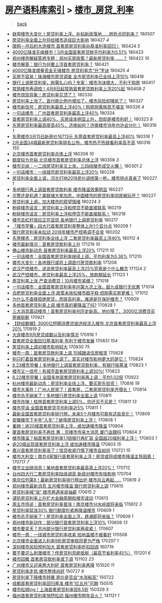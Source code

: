 [房产语料库索引](../../README.md)  > [楼市_房贷_利率](楼市_房贷_利率.md)
====
> [back](../README.md)

- [蚌埠楼市大变化！房贷利率上浮、补贴新政落地……转折点将到来？](http://jkwz.applinzi.com/ittc/7100293100926927878.html#%E8%9A%8C%E5%9F%A0%E6%A5%BC%E5%B8%82%E5%A4%A7%E5%8F%98%E5%8C%96%EF%BC%81%E6%88%BF%E8%B4%B7%E5%88%A9%E7%8E%87%E4%B8%8A%E6%B5%AE%E3%80%81%E8%A1%A5%E8%B4%B4%E6%96%B0%E6%94%BF%E8%90%BD%E5%9C%B0%E2%80%A6%E2%80%A6%E8%BD%AC%E6%8A%98%E7%82%B9%E5%B0%86%E5%88%B0%E6%9D%A5%EF%BC%9F) 180507  
- [房贷利率全面上升将给楼市造成巨大影响](http://jkwz.applinzi.com/ittc/7096706242632483847.html#%E6%88%BF%E8%B4%B7%E5%88%A9%E7%8E%87%E5%85%A8%E9%9D%A2%E4%B8%8A%E5%8D%87%E5%B0%86%E7%BB%99%E6%A5%BC%E5%B8%82%E9%80%A0%E6%88%90%E5%B7%A8%E5%A4%A7%E5%BD%B1%E5%93%8D) 180427 *4* 
- [限购一月后的大连楼市 首套房房贷利率向基准利率回归！](http://jkwz.applinzi.com/ittc/7095576700152972304.html#%E9%99%90%E8%B4%AD%E4%B8%80%E6%9C%88%E5%90%8E%E7%9A%84%E5%A4%A7%E8%BF%9E%E6%A5%BC%E5%B8%82+%E9%A6%96%E5%A5%97%E6%88%BF%E6%88%BF%E8%B4%B7%E5%88%A9%E7%8E%87%E5%90%91%E5%9F%BA%E5%87%86%E5%88%A9%E7%8E%87%E5%9B%9E%E5%BD%92%EF%BC%81) 180424 *5* 
- [4000亿降准无缘楼市！3月全国首套房贷款平均利率为5.51%](http://jkwz.applinzi.com/ittc/7094830695354729482.html#4000%E4%BA%BF%E9%99%8D%E5%87%86%E6%97%A0%E7%BC%98%E6%A5%BC%E5%B8%82%EF%BC%813%E6%9C%88%E5%85%A8%E5%9B%BD%E9%A6%96%E5%A5%97%E6%88%BF%E8%B4%B7%E6%AC%BE%E5%B9%B3%E5%9D%87%E5%88%A9%E7%8E%87%E4%B8%BA5.51%25) 180423  
- [郑州楼市解疑答惑专题：郑州买房政策？最新房贷利率 ……？](http://jkwz.applinzi.com/ittc/7094906253849658378.html#%E9%83%91%E5%B7%9E%E6%A5%BC%E5%B8%82%E8%A7%A3%E7%96%91%E7%AD%94%E6%83%91%E4%B8%93%E9%A2%98%EF%BC%9A%E9%83%91%E5%B7%9E%E4%B9%B0%E6%88%BF%E6%94%BF%E7%AD%96%EF%BC%9F%E6%9C%80%E6%96%B0%E6%88%BF%E8%B4%B7%E5%88%A9%E7%8E%87+%E2%80%A6%E2%80%A6%EF%BC%9F) 180422 *10* 
- [楼市解答：银行为何要上浮首套房贷利率？](http://jkwz.applinzi.com/ittc/7094532256968475665.html#%E6%A5%BC%E5%B8%82%E8%A7%A3%E7%AD%94%EF%BC%9A%E9%93%B6%E8%A1%8C%E4%B8%BA%E4%BD%95%E8%A6%81%E4%B8%8A%E6%B5%AE%E9%A6%96%E5%A5%97%E6%88%BF%E8%B4%B7%E5%88%A9%E7%8E%87%EF%BC%9F) 180421  
- [4000亿降准增量资金无缘楼市 房贷利率念“升”字诀](http://jkwz.applinzi.com/ittc/7094204781705036816.html#4000%E4%BA%BF%E9%99%8D%E5%87%86%E5%A2%9E%E9%87%8F%E8%B5%84%E9%87%91%E6%97%A0%E7%BC%98%E6%A5%BC%E5%B8%82+%E6%88%BF%E8%B4%B7%E5%88%A9%E7%8E%87%E5%BF%B5%E2%80%9C%E5%8D%87%E2%80%9D%E5%AD%97%E8%AF%80) 180420 *4* 
- [买房不容易！珠海楼市房贷调查 全市房贷利率已全线上浮10%](http://jkwz.applinzi.com/ittc/7093244327398736903.html#%E4%B9%B0%E6%88%BF%E4%B8%8D%E5%AE%B9%E6%98%93%EF%BC%81%E7%8F%A0%E6%B5%B7%E6%A5%BC%E5%B8%82%E6%88%BF%E8%B4%B7%E8%B0%83%E6%9F%A5+%E5%85%A8%E5%B8%82%E6%88%BF%E8%B4%B7%E5%88%A9%E7%8E%87%E5%B7%B2%E5%85%A8%E7%BA%BF%E4%B8%8A%E6%B5%AE10%25) 180418  
- [银行上调房贷利率，刚需扎心吗？专家：楼市泡沫增大，不利于购房](http://jkwz.applinzi.com/ittc/7092900761757549575.html#%E9%93%B6%E8%A1%8C%E4%B8%8A%E8%B0%83%E6%88%BF%E8%B4%B7%E5%88%A9%E7%8E%87%EF%BC%8C%E5%88%9A%E9%9C%80%E6%89%8E%E5%BF%83%E5%90%97%EF%BC%9F%E4%B8%93%E5%AE%B6%EF%BC%9A%E6%A5%BC%E5%B8%82%E6%B3%A1%E6%B2%AB%E5%A2%9E%E5%A4%A7%EF%BC%8C%E4%B8%8D%E5%88%A9%E4%BA%8E%E8%B4%AD%E6%88%BF) 180417  
- [常熟楼市再调控！4月8日起常熟首套房贷款利率上浮20%起](http://jkwz.applinzi.com/ittc/7089536793466897419.html#%E5%B8%B8%E7%86%9F%E6%A5%BC%E5%B8%82%E5%86%8D%E8%B0%83%E6%8E%A7%EF%BC%814%E6%9C%888%E6%97%A5%E8%B5%B7%E5%B8%B8%E7%86%9F%E9%A6%96%E5%A5%97%E6%88%BF%E8%B4%B7%E6%AC%BE%E5%88%A9%E7%8E%87%E4%B8%8A%E6%B5%AE20%25%E8%B5%B7) 180408 *2* 
- [楼市惊现异象！房贷利率见顶了？](http://jkwz.applinzi.com/ittc/7086309434970342410.html#%E6%A5%BC%E5%B8%82%E6%83%8A%E7%8E%B0%E5%BC%82%E8%B1%A1%EF%BC%81%E6%88%BF%E8%B4%B7%E5%88%A9%E7%8E%87%E8%A7%81%E9%A1%B6%E4%BA%86%EF%BC%9F) 180330  
- [房贷利率上涨了，首付款比例也增加了，楼市风险却降低了！](http://jkwz.applinzi.com/ittc/7085077853102408721.html#%E6%88%BF%E8%B4%B7%E5%88%A9%E7%8E%87%E4%B8%8A%E6%B6%A8%E4%BA%86%EF%BC%8C%E9%A6%96%E4%BB%98%E6%AC%BE%E6%AF%94%E4%BE%8B%E4%B9%9F%E5%A2%9E%E5%8A%A0%E4%BA%86%EF%BC%8C%E6%A5%BC%E5%B8%82%E9%A3%8E%E9%99%A9%E5%8D%B4%E9%99%8D%E4%BD%8E%E4%BA%86%EF%BC%81) 180327  
- [楼市新信号：房贷利率最高上浮40%！购房刚需族苦不堪言](http://jkwz.applinzi.com/ittc/7084769464782685200.html#%E6%A5%BC%E5%B8%82%E6%96%B0%E4%BF%A1%E5%8F%B7%EF%BC%9A%E6%88%BF%E8%B4%B7%E5%88%A9%E7%8E%87%E6%9C%80%E9%AB%98%E4%B8%8A%E6%B5%AE40%25%EF%BC%81%E8%B4%AD%E6%88%BF%E5%88%9A%E9%9C%80%E6%97%8F%E8%8B%A6%E4%B8%8D%E5%A0%AA%E8%A8%80) 180326 *4* 
- [一句话楼市：广州首套房贷利率最高上浮40%](http://jkwz.applinzi.com/ittc/7084123755507090442.html#%E4%B8%80%E5%8F%A5%E8%AF%9D%E6%A5%BC%E5%B8%82%EF%BC%9A%E5%B9%BF%E5%B7%9E%E9%A6%96%E5%A5%97%E6%88%BF%E8%B4%B7%E5%88%A9%E7%8E%87%E6%9C%80%E9%AB%98%E4%B8%8A%E6%B5%AE40%25) 180324  
- [首套房贷利率上调40%，买房成本明显上升，但却是楼市利好！](http://jkwz.applinzi.com/ittc/7083712720505668614.html#%E9%A6%96%E5%A5%97%E6%88%BF%E8%B4%B7%E5%88%A9%E7%8E%87%E4%B8%8A%E8%B0%8340%25%EF%BC%8C%E4%B9%B0%E6%88%BF%E6%88%90%E6%9C%AC%E6%98%8E%E6%98%BE%E4%B8%8A%E5%8D%87%EF%BC%8C%E4%BD%86%E5%8D%B4%E6%98%AF%E6%A5%BC%E5%B8%82%E5%88%A9%E5%A5%BD%EF%BC%81) 180323 *8* 
- [东莞房贷利率最高提高40%，济南如何？济南楼市18年也许会分化！](http://jkwz.applinzi.com/ittc/7082193480892023814.html#%E4%B8%9C%E8%8E%9E%E6%88%BF%E8%B4%B7%E5%88%A9%E7%8E%87%E6%9C%80%E9%AB%98%E6%8F%90%E9%AB%9840%25%EF%BC%8C%E6%B5%8E%E5%8D%97%E5%A6%82%E4%BD%95%EF%BC%9F%E6%B5%8E%E5%8D%97%E6%A5%BC%E5%B8%8218%E5%B9%B4%E4%B9%9F%E8%AE%B8%E4%BC%9A%E5%88%86%E5%8C%96%EF%BC%81) 180319 *1* 
- [东莞楼市3月15日新房价16713元 东莞首套房贷利率最高上浮40%](http://jkwz.applinzi.com/ittc/7081132479702631435.html#%E4%B8%9C%E8%8E%9E%E6%A5%BC%E5%B8%823%E6%9C%8815%E6%97%A5%E6%96%B0%E6%88%BF%E4%BB%B716713%E5%85%83+%E4%B8%9C%E8%8E%9E%E9%A6%96%E5%A5%97%E6%88%BF%E8%B4%B7%E5%88%A9%E7%8E%87%E6%9C%80%E9%AB%98%E4%B8%8A%E6%B5%AE40%25) 180316 *1* 
- [2月全国34城最新房贷利率排名公布，楼市热不热就看利率高不高](http://jkwz.applinzi.com/ittc/7081030790177883153.html#2%E6%9C%88%E5%85%A8%E5%9B%BD34%E5%9F%8E%E6%9C%80%E6%96%B0%E6%88%BF%E8%B4%B7%E5%88%A9%E7%8E%87%E6%8E%92%E5%90%8D%E5%85%AC%E5%B8%83%EF%BC%8C%E6%A5%BC%E5%B8%82%E7%83%AD%E4%B8%8D%E7%83%AD%E5%B0%B1%E7%9C%8B%E5%88%A9%E7%8E%87%E9%AB%98%E4%B8%8D%E9%AB%98) 180316 *155* 
- [北京楼市首套房贷利率总体上浮](http://jkwz.applinzi.com/ittc/7078023628669322250.html#%E5%8C%97%E4%BA%AC%E6%A5%BC%E5%B8%82%E9%A6%96%E5%A5%97%E6%88%BF%E8%B4%B7%E5%88%A9%E7%8E%87%E6%80%BB%E4%BD%93%E4%B8%8A%E6%B5%AE) 180308 *10* 
- [额度较为充裕 北京楼市首套房贷利率总体上浮](http://jkwz.applinzi.com/ittc/7077917849844974599.html#%E9%A2%9D%E5%BA%A6%E8%BE%83%E4%B8%BA%E5%85%85%E8%A3%95+%E5%8C%97%E4%BA%AC%E6%A5%BC%E5%B8%82%E9%A6%96%E5%A5%97%E6%88%BF%E8%B4%B7%E5%88%A9%E7%8E%87%E6%80%BB%E4%BD%93%E4%B8%8A%E6%B5%AE) 180308 *3* 
- [楼市见闻：一二线房贷利率又上涨，三四线楼市成交火爆！](http://jkwz.applinzi.com/ittc/7075437186885616657.html#%E6%A5%BC%E5%B8%82%E8%A7%81%E9%97%BB%EF%BC%9A%E4%B8%80%E4%BA%8C%E7%BA%BF%E6%88%BF%E8%B4%B7%E5%88%A9%E7%8E%87%E5%8F%88%E4%B8%8A%E6%B6%A8%EF%BC%8C%E4%B8%89%E5%9B%9B%E7%BA%BF%E6%A5%BC%E5%B8%82%E6%88%90%E4%BA%A4%E7%81%AB%E7%88%86%EF%BC%81) 180301 *2* 
- [一句话楼市：一线城市房贷利率最高上浮20%](http://jkwz.applinzi.com/ittc/7075151687725876230.html#%E4%B8%80%E5%8F%A5%E8%AF%9D%E6%A5%BC%E5%B8%82%EF%BC%9A%E4%B8%80%E7%BA%BF%E5%9F%8E%E5%B8%82%E6%88%BF%E8%B4%B7%E5%88%A9%E7%8E%87%E6%9C%80%E9%AB%98%E4%B8%8A%E6%B5%AE20%25) 180228  
- [房贷利率全面上调，河北打响2018房价调控第一枪，楼市拐点真来了](http://jkwz.applinzi.com/ittc/7074851711770690571.html#%E6%88%BF%E8%B4%B7%E5%88%A9%E7%8E%87%E5%85%A8%E9%9D%A2%E4%B8%8A%E8%B0%83%EF%BC%8C%E6%B2%B3%E5%8C%97%E6%89%93%E5%93%8D2018%E6%88%BF%E4%BB%B7%E8%B0%83%E6%8E%A7%E7%AC%AC%E4%B8%80%E6%9E%AA%EF%BC%8C%E6%A5%BC%E5%B8%82%E6%8B%90%E7%82%B9%E7%9C%9F%E6%9D%A5%E4%BA%86) 180227 *1* 
- [多地银行再上调首套房贷款利率 楼市降温效果明显](http://jkwz.applinzi.com/ittc/7074849332509803536.html#%E5%A4%9A%E5%9C%B0%E9%93%B6%E8%A1%8C%E5%86%8D%E4%B8%8A%E8%B0%83%E9%A6%96%E5%A5%97%E6%88%BF%E8%B4%B7%E6%AC%BE%E5%88%A9%E7%8E%87+%E6%A5%BC%E5%B8%82%E9%99%8D%E6%B8%A9%E6%95%88%E6%9E%9C%E6%98%8E%E6%98%BE) 180227  
- [示警还是机遇？美联储大笔加息，中国楼市的房贷利率彻底被玩坏？](http://jkwz.applinzi.com/ittc/7074731235429843985.html#%E7%A4%BA%E8%AD%A6%E8%BF%98%E6%98%AF%E6%9C%BA%E9%81%87%EF%BC%9F%E7%BE%8E%E8%81%94%E5%82%A8%E5%A4%A7%E7%AC%94%E5%8A%A0%E6%81%AF%EF%BC%8C%E4%B8%AD%E5%9B%BD%E6%A5%BC%E5%B8%82%E7%9A%84%E6%88%BF%E8%B4%B7%E5%88%A9%E7%8E%87%E5%BD%BB%E5%BA%95%E8%A2%AB%E7%8E%A9%E5%9D%8F%EF%BC%9F) 180227  
- [房贷利率上调，加大楼市的观望情绪](http://jkwz.applinzi.com/ittc/7073577346282292234.html#%E6%88%BF%E8%B4%B7%E5%88%A9%E7%8E%87%E4%B8%8A%E8%B0%83%EF%BC%8C%E5%8A%A0%E5%A4%A7%E6%A5%BC%E5%B8%82%E7%9A%84%E8%A7%82%E6%9C%9B%E6%83%85%E7%BB%AA) 180224 *3* 
- [粉碎楼市谣言：房贷利率上浮和停贷不能直接联系](http://jkwz.applinzi.com/ittc/7071809903637562379.html#%E7%B2%89%E7%A2%8E%E6%A5%BC%E5%B8%82%E8%B0%A3%E8%A8%80%EF%BC%9A%E6%88%BF%E8%B4%B7%E5%88%A9%E7%8E%87%E4%B8%8A%E6%B5%AE%E5%92%8C%E5%81%9C%E8%B4%B7%E4%B8%8D%E8%83%BD%E7%9B%B4%E6%8E%A5%E8%81%94%E7%B3%BB) 180219  
- [粉碎楼市谣言：房贷利率上浮和停贷不能直接联系！](http://jkwz.applinzi.com/ittc/7071559917817562119.html#%E7%B2%89%E7%A2%8E%E6%A5%BC%E5%B8%82%E8%B0%A3%E8%A8%80%EF%BC%9A%E6%88%BF%E8%B4%B7%E5%88%A9%E7%8E%87%E4%B8%8A%E6%B5%AE%E5%92%8C%E5%81%9C%E8%B4%B7%E4%B8%8D%E8%83%BD%E7%9B%B4%E6%8E%A5%E8%81%94%E7%B3%BB%EF%BC%81) 180218  
- [楼市去杠杆效应正在显现 各地银行上调房贷利率](http://jkwz.applinzi.com/ittc/7071039794954372113.html#%E6%A5%BC%E5%B8%82%E5%8E%BB%E6%9D%A0%E6%9D%86%E6%95%88%E5%BA%94%E6%AD%A3%E5%9C%A8%E6%98%BE%E7%8E%B0+%E5%90%84%E5%9C%B0%E9%93%B6%E8%A1%8C%E4%B8%8A%E8%B0%83%E6%88%BF%E8%B4%B7%E5%88%A9%E7%8E%87) 180217  
- [「楼市早餐」四大行首套房贷利率整体上升1个百分点](http://jkwz.applinzi.com/ittc/7068037898681451530.html#%E3%80%8C%E6%A5%BC%E5%B8%82%E6%97%A9%E9%A4%90%E3%80%8D%E5%9B%9B%E5%A4%A7%E8%A1%8C%E9%A6%96%E5%A5%97%E6%88%BF%E8%B4%B7%E5%88%A9%E7%8E%87%E6%95%B4%E4%BD%93%E4%B8%8A%E5%8D%871%E4%B8%AA%E7%99%BE%E5%88%86%E7%82%B9) 180209 *1* 
- [银行房贷利率未松动 2018年楼市严控基调不会变](http://jkwz.applinzi.com/ittc/7065542989588202503.html#%E9%93%B6%E8%A1%8C%E6%88%BF%E8%B4%B7%E5%88%A9%E7%8E%87%E6%9C%AA%E6%9D%BE%E5%8A%A8+2018%E5%B9%B4%E6%A5%BC%E5%B8%82%E4%B8%A5%E6%8E%A7%E5%9F%BA%E8%B0%83%E4%B8%8D%E4%BC%9A%E5%8F%98) 180202  
- [东莞楼市：房贷利率全线上浮 二套房贷利率最高上浮40%](http://jkwz.applinzi.com/ittc/7057609397067318282.html#%E4%B8%9C%E8%8E%9E%E6%A5%BC%E5%B8%82%EF%BC%9A%E6%88%BF%E8%B4%B7%E5%88%A9%E7%8E%87%E5%85%A8%E7%BA%BF%E4%B8%8A%E6%B5%AE+%E4%BA%8C%E5%A5%97%E6%88%BF%E8%B4%B7%E5%88%A9%E7%8E%87%E6%9C%80%E9%AB%98%E4%B8%8A%E6%B5%AE40%25) 180112 *4* 
- [楼市最新情况：首套房贷款利率上升](http://jkwz.applinzi.com/ittc/7048757250397570065.html#%E6%A5%BC%E5%B8%82%E6%9C%80%E6%96%B0%E6%83%85%E5%86%B5%EF%BC%9A%E9%A6%96%E5%A5%97%E6%88%BF%E8%B4%B7%E6%AC%BE%E5%88%A9%E7%8E%87%E4%B8%8A%E5%8D%87) 171219 *10* 
- [佛山楼市新动态 首套房贷利率最高上浮20%](http://jkwz.applinzi.com/ittc/7045787949843612688.html#%E4%BD%9B%E5%B1%B1%E6%A5%BC%E5%B8%82%E6%96%B0%E5%8A%A8%E6%80%81+%E9%A6%96%E5%A5%97%E6%88%BF%E8%B4%B7%E5%88%A9%E7%8E%87%E6%9C%80%E9%AB%98%E4%B8%8A%E6%B5%AE20%25) 171211 *10* 
- [一句话楼市：全国首套房贷利率继续上调，平均利率为5.36%](http://jkwz.applinzi.com/ittc/7045511222437348369.html#%E4%B8%80%E5%8F%A5%E8%AF%9D%E6%A5%BC%E5%B8%82%EF%BC%9A%E5%85%A8%E5%9B%BD%E9%A6%96%E5%A5%97%E6%88%BF%E8%B4%B7%E5%88%A9%E7%8E%87%E7%BB%A7%E7%BB%AD%E4%B8%8A%E8%B0%83%EF%BC%8C%E5%B9%B3%E5%9D%87%E5%88%A9%E7%8E%87%E4%B8%BA5.36%25) 171210  
- [楼市大变化！各地银行或将上调首付房贷款利率](http://jkwz.applinzi.com/ittc/7044704806684328977.html#%E6%A5%BC%E5%B8%82%E5%A4%A7%E5%8F%98%E5%8C%96%EF%BC%81%E5%90%84%E5%9C%B0%E9%93%B6%E8%A1%8C%E6%88%96%E5%B0%86%E4%B8%8A%E8%B0%83%E9%A6%96%E4%BB%98%E6%88%BF%E8%B4%B7%E6%AC%BE%E5%88%A9%E7%8E%87) 171208  
- [武汉严控楼市，说说房贷利率最高上浮25%究竟是个什么概念](http://jkwz.applinzi.com/ittc/7039558911252759568.html#%E6%AD%A6%E6%B1%89%E4%B8%A5%E6%8E%A7%E6%A5%BC%E5%B8%82%EF%BC%8C%E8%AF%B4%E8%AF%B4%E6%88%BF%E8%B4%B7%E5%88%A9%E7%8E%87%E6%9C%80%E9%AB%98%E4%B8%8A%E6%B5%AE25%25%E7%A9%B6%E7%AB%9F%E6%98%AF%E4%B8%AA%E4%BB%80%E4%B9%88%E6%A6%82%E5%BF%B5) 171124 *2* 
- [武汉严控楼市，房贷利率最高上浮25%，放款期延长](http://jkwz.applinzi.com/ittc/7039224961774912529.html#%E6%AD%A6%E6%B1%89%E4%B8%A5%E6%8E%A7%E6%A5%BC%E5%B8%82%EF%BC%8C%E6%88%BF%E8%B4%B7%E5%88%A9%E7%8E%87%E6%9C%80%E9%AB%98%E4%B8%8A%E6%B5%AE25%25%EF%BC%8C%E6%94%BE%E6%AC%BE%E6%9C%9F%E5%BB%B6%E9%95%BF) 171123 *1* 
- [房贷利率上涨 严查消费贷！10月楼市紧绷？](http://jkwz.applinzi.com/ittc/7025767428016047121.html#%E6%88%BF%E8%B4%B7%E5%88%A9%E7%8E%87%E4%B8%8A%E6%B6%A8+%E4%B8%A5%E6%9F%A5%E6%B6%88%E8%B4%B9%E8%B4%B7%EF%BC%8110%E6%9C%88%E6%A5%BC%E5%B8%82%E7%B4%A7%E7%BB%B7%EF%BC%9F) 171018  
- [一句话楼市：全国首套房贷利率年内第九次上涨，超九成银行无优惠](http://jkwz.applinzi.com/ittc/7024394333275554832.html#%E4%B8%80%E5%8F%A5%E8%AF%9D%E6%A5%BC%E5%B8%82%EF%BC%9A%E5%85%A8%E5%9B%BD%E9%A6%96%E5%A5%97%E6%88%BF%E8%B4%B7%E5%88%A9%E7%8E%87%E5%B9%B4%E5%86%85%E7%AC%AC%E4%B9%9D%E6%AC%A1%E4%B8%8A%E6%B6%A8%EF%BC%8C%E8%B6%85%E4%B9%9D%E6%88%90%E9%93%B6%E8%A1%8C%E6%97%A0%E4%BC%98%E6%83%A0) 171014  
- [合肥房贷利率全面上浮 政策未放松楼市趋平稳 但刚需买房更难！](http://jkwz.applinzi.com/ittc/7023615481993495568.html#%E5%90%88%E8%82%A5%E6%88%BF%E8%B4%B7%E5%88%A9%E7%8E%87%E5%85%A8%E9%9D%A2%E4%B8%8A%E6%B5%AE+%E6%94%BF%E7%AD%96%E6%9C%AA%E6%94%BE%E6%9D%BE%E6%A5%BC%E5%B8%82%E8%B6%8B%E5%B9%B3%E7%A8%B3+%E4%BD%86%E5%88%9A%E9%9C%80%E4%B9%B0%E6%88%BF%E6%9B%B4%E9%9A%BE%EF%BC%81) 171012  
- [为什么不直接拒绝房贷，而提高利率，难道是在保护楼市？](http://jkwz.applinzi.com/ittc/7018701755704149008.html#%E4%B8%BA%E4%BB%80%E4%B9%88%E4%B8%8D%E7%9B%B4%E6%8E%A5%E6%8B%92%E7%BB%9D%E6%88%BF%E8%B4%B7%EF%BC%8C%E8%80%8C%E6%8F%90%E9%AB%98%E5%88%A9%E7%8E%87%EF%BC%8C%E9%9A%BE%E9%81%93%E6%98%AF%E5%9C%A8%E4%BF%9D%E6%8A%A4%E6%A5%BC%E5%B8%82%EF%BC%9F) 170929  
- [多地首套房贷利率上调 楼市真的要降温了吗?](http://jkwz.applinzi.com/ittc/7018329373189604369.html#%E5%A4%9A%E5%9C%B0%E9%A6%96%E5%A5%97%E6%88%BF%E8%B4%B7%E5%88%A9%E7%8E%87%E4%B8%8A%E8%B0%83+%E6%A5%BC%E5%B8%82%E7%9C%9F%E7%9A%84%E8%A6%81%E9%99%8D%E6%B8%A9%E4%BA%86%E5%90%97%3F) 170928 *1* 
- [三大消息震动楼市！首套房贷利率创历史新高、地价降了、3000亿消费贷买房被斩断](http://jkwz.applinzi.com/ittc/7015676422302204945.html#%E4%B8%89%E5%A4%A7%E6%B6%88%E6%81%AF%E9%9C%87%E5%8A%A8%E6%A5%BC%E5%B8%82%EF%BC%81%E9%A6%96%E5%A5%97%E6%88%BF%E8%B4%B7%E5%88%A9%E7%8E%87%E5%88%9B%E5%8E%86%E5%8F%B2%E6%96%B0%E9%AB%98%E3%80%81%E5%9C%B0%E4%BB%B7%E9%99%8D%E4%BA%86%E3%80%813000%E4%BA%BF%E6%B6%88%E8%B4%B9%E8%B4%B7%E4%B9%B0%E6%88%BF%E8%A2%AB%E6%96%A9%E6%96%AD) 170921  
- [【财经数据】3000亿短期消费贷或违规流入楼市 北京首套房贷利率最高上浮20%](http://jkwz.applinzi.com/ittc/7015075215997142032.html#%E3%80%90%E8%B4%A2%E7%BB%8F%E6%95%B0%E6%8D%AE%E3%80%913000%E4%BA%BF%E7%9F%AD%E6%9C%9F%E6%B6%88%E8%B4%B9%E8%B4%B7%E6%88%96%E8%BF%9D%E8%A7%84%E6%B5%81%E5%85%A5%E6%A5%BC%E5%B8%82+%E5%8C%97%E4%BA%AC%E9%A6%96%E5%A5%97%E6%88%BF%E8%B4%B7%E5%88%A9%E7%8E%87%E6%9C%80%E9%AB%98%E4%B8%8A%E6%B5%AE20%25) 170919 *2* 
- [大连楼市9月房贷成数以及利率情况](http://jkwz.applinzi.com/ittc/7014643121361781776.html#%E5%A4%A7%E8%BF%9E%E6%A5%BC%E5%B8%829%E6%9C%88%E6%88%BF%E8%B4%B7%E6%88%90%E6%95%B0%E4%BB%A5%E5%8F%8A%E5%88%A9%E7%8E%87%E6%83%85%E5%86%B5) 170918 *1* 
- [首套房贷全面回归基准利率 有利于楼市发展](http://jkwz.applinzi.com/ittc/7007936105822028817.html#%E9%A6%96%E5%A5%97%E6%88%BF%E8%B4%B7%E5%85%A8%E9%9D%A2%E5%9B%9E%E5%BD%92%E5%9F%BA%E5%87%86%E5%88%A9%E7%8E%87+%E6%9C%89%E5%88%A9%E4%BA%8E%E6%A5%BC%E5%B8%82%E5%8F%91%E5%B1%95) 170831 *154* 
- [房贷利率上调对楼市影响较大](http://jkwz.applinzi.com/ittc/7007565726553211921.html#%E6%88%BF%E8%B4%B7%E5%88%A9%E7%8E%87%E4%B8%8A%E8%B0%83%E5%AF%B9%E6%A5%BC%E5%B8%82%E5%BD%B1%E5%93%8D%E8%BE%83%E5%A4%A7) 170830 *75* 
- [楼市一周：首套房贷款利率上调 10城跟进住房租赁](http://jkwz.applinzi.com/ittc/7006791008963281937.html#%E6%A5%BC%E5%B8%82%E4%B8%80%E5%91%A8%EF%BC%9A%E9%A6%96%E5%A5%97%E6%88%BF%E8%B4%B7%E6%AC%BE%E5%88%A9%E7%8E%87%E4%B8%8A%E8%B0%83+10%E5%9F%8E%E8%B7%9F%E8%BF%9B%E4%BD%8F%E6%88%BF%E7%A7%9F%E8%B5%81) 170828  
- [别只盯着首套房贷利率上调了，其实对楼市影响更大的是它！](http://jkwz.applinzi.com/ittc/7005185297435067152.html#%E5%88%AB%E5%8F%AA%E7%9B%AF%E7%9D%80%E9%A6%96%E5%A5%97%E6%88%BF%E8%B4%B7%E5%88%A9%E7%8E%87%E4%B8%8A%E8%B0%83%E4%BA%86%EF%BC%8C%E5%85%B6%E5%AE%9E%E5%AF%B9%E6%A5%BC%E5%B8%82%E5%BD%B1%E5%93%8D%E6%9B%B4%E5%A4%A7%E7%9A%84%E6%98%AF%E5%AE%83%EF%BC%81) 170824  
- [8.23楼市早餐丨多地银行上调首套房贷款利率，有银行按基准](http://jkwz.applinzi.com/ittc/7004930253418660881.html#8.23%E6%A5%BC%E5%B8%82%E6%97%A9%E9%A4%90%E4%B8%A8%E5%A4%9A%E5%9C%B0%E9%93%B6%E8%A1%8C%E4%B8%8A%E8%B0%83%E9%A6%96%E5%A5%97%E6%88%BF%E8%B4%B7%E6%AC%BE%E5%88%A9%E7%8E%87%EF%BC%8C%E6%9C%89%E9%93%B6%E8%A1%8C%E6%8C%89%E5%9F%BA%E5%87%86) 170823 *1* 
- [楼市又一信号！有城市首套房贷款利率上调30%!](http://jkwz.applinzi.com/ittc/7004923505035183120.html#%E6%A5%BC%E5%B8%82%E5%8F%88%E4%B8%80%E4%BF%A1%E5%8F%B7%EF%BC%81%E6%9C%89%E5%9F%8E%E5%B8%82%E9%A6%96%E5%A5%97%E6%88%BF%E8%B4%B7%E6%AC%BE%E5%88%A9%E7%8E%87%E4%B8%8A%E8%B0%8330%25%21) 170823  
- [8.22楼市早餐丨全国多地首套房贷利率再上调：平均1.02倍](http://jkwz.applinzi.com/ittc/7004571814603523088.html#8.22%E6%A5%BC%E5%B8%82%E6%97%A9%E9%A4%90%E4%B8%A8%E5%85%A8%E5%9B%BD%E5%A4%9A%E5%9C%B0%E9%A6%96%E5%A5%97%E6%88%BF%E8%B4%B7%E5%88%A9%E7%8E%87%E5%86%8D%E4%B8%8A%E8%B0%83%EF%BC%9A%E5%B9%B3%E5%9D%871.02%E5%80%8D) 170822  
- [杭州楼市最新动态：房贷利率全线上浮、要买房先验资！](http://jkwz.applinzi.com/ittc/7002315948634407953.html#%E6%9D%AD%E5%B7%9E%E6%A5%BC%E5%B8%82%E6%9C%80%E6%96%B0%E5%8A%A8%E6%80%81%EF%BC%9A%E6%88%BF%E8%B4%B7%E5%88%A9%E7%8E%87%E5%85%A8%E7%BA%BF%E4%B8%8A%E6%B5%AE%E3%80%81%E8%A6%81%E4%B9%B0%E6%88%BF%E5%85%88%E9%AA%8C%E8%B5%84%EF%BC%81) 170816 *19* 
- [楼市大事件！广州人民哭了！首套房，二套房房贷利率齐增长！](http://jkwz.applinzi.com/ittc/7001677928520483856.html#%E6%A5%BC%E5%B8%82%E5%A4%A7%E4%BA%8B%E4%BB%B6%EF%BC%81%E5%B9%BF%E5%B7%9E%E4%BA%BA%E6%B0%91%E5%93%AD%E4%BA%86%EF%BC%81%E9%A6%96%E5%A5%97%E6%88%BF%EF%BC%8C%E4%BA%8C%E5%A5%97%E6%88%BF%E6%88%BF%E8%B4%B7%E5%88%A9%E7%8E%87%E9%BD%90%E5%A2%9E%E9%95%BF%EF%BC%81) 170814  
- [楼市杀手锏来了！多地银行房贷利率全面上调](http://jkwz.applinzi.com/ittc/7000558568980612112.html#%E6%A5%BC%E5%B8%82%E6%9D%80%E6%89%8B%E9%94%8F%E6%9D%A5%E4%BA%86%EF%BC%81%E5%A4%9A%E5%9C%B0%E9%93%B6%E8%A1%8C%E6%88%BF%E8%B4%B7%E5%88%A9%E7%8E%87%E5%85%A8%E9%9D%A2%E4%B8%8A%E8%B0%83) 170811  
- [楼市炸弹！桂林首套房贷利率上调5%，你还买不买房？](http://jkwz.applinzi.com/ittc/7000490780932965392.html#%E6%A5%BC%E5%B8%82%E7%82%B8%E5%BC%B9%EF%BC%81%E6%A1%82%E6%9E%97%E9%A6%96%E5%A5%97%E6%88%BF%E8%B4%B7%E5%88%A9%E7%8E%87%E4%B8%8A%E8%B0%835%25%EF%BC%8C%E4%BD%A0%E8%BF%98%E4%B9%B0%E4%B8%8D%E4%B9%B0%E6%88%BF%EF%BC%9F) 170811 *13* 
- [楼市早话 全国首套房贷平均利率近5%](http://jkwz.applinzi.com/ittc/7000487307160060944.html#%E6%A5%BC%E5%B8%82%E6%97%A9%E8%AF%9D+%E5%85%A8%E5%9B%BD%E9%A6%96%E5%A5%97%E6%88%BF%E8%B4%B7%E5%B9%B3%E5%9D%87%E5%88%A9%E7%8E%87%E8%BF%915%25) 170811 *1* 
- [最新全国首套房贷利率排行榜，未来5个月楼市可能有这些变化！](http://jkwz.applinzi.com/ittc/6999866238850040848.html#%E6%9C%80%E6%96%B0%E5%85%A8%E5%9B%BD%E9%A6%96%E5%A5%97%E6%88%BF%E8%B4%B7%E5%88%A9%E7%8E%87%E6%8E%92%E8%A1%8C%E6%A6%9C%EF%BC%8C%E6%9C%AA%E6%9D%A55%E4%B8%AA%E6%9C%88%E6%A5%BC%E5%B8%82%E5%8F%AF%E8%83%BD%E6%9C%89%E8%BF%99%E4%BA%9B%E5%8F%98%E5%8C%96%EF%BC%81) 170809  
- [安徽楼市下半年“入冬”？蚌埠房贷利率上浮！](http://jkwz.applinzi.com/ittc/6999390561168262160.html#%E5%AE%89%E5%BE%BD%E6%A5%BC%E5%B8%82%E4%B8%8B%E5%8D%8A%E5%B9%B4%E2%80%9C%E5%85%A5%E5%86%AC%E2%80%9D%EF%BC%9F%E8%9A%8C%E5%9F%A0%E6%88%BF%E8%B4%B7%E5%88%A9%E7%8E%87%E4%B8%8A%E6%B5%AE%EF%BC%81) 170808 *1* 
- [重磅！逾20城首套房贷利率上浮，或加速楼市降温](http://jkwz.applinzi.com/ittc/6997899922744280080.html#%E9%87%8D%E7%A3%85%EF%BC%81%E9%80%BE20%E5%9F%8E%E9%A6%96%E5%A5%97%E6%88%BF%E8%B4%B7%E5%88%A9%E7%8E%87%E4%B8%8A%E6%B5%AE%EF%BC%8C%E6%88%96%E5%8A%A0%E9%80%9F%E6%A5%BC%E5%B8%82%E9%99%8D%E6%B8%A9) 170804  
- [厦首套房贷利率不再优 惠；京楼市传来大消息 厦门会跟吗](http://jkwz.applinzi.com/ittc/6997856796201714704.html#%E5%8E%A6%E9%A6%96%E5%A5%97%E6%88%BF%E8%B4%B7%E5%88%A9%E7%8E%87%E4%B8%8D%E5%86%8D%E4%BC%98+%E6%83%A0%EF%BC%9B%E4%BA%AC%E6%A5%BC%E5%B8%82%E4%BC%A0%E6%9D%A5%E5%A4%A7%E6%B6%88%E6%81%AF+%E5%8E%A6%E9%97%A8%E4%BC%9A%E8%B7%9F%E5%90%97) 170804 *3* 
- [楼市降温？榕首套房贷利率1.1倍银行再扩容 全国超20城利率上浮！](http://jkwz.applinzi.com/ittc/6997625741477676049.html#%E6%A5%BC%E5%B8%82%E9%99%8D%E6%B8%A9%EF%BC%9F%E6%A6%95%E9%A6%96%E5%A5%97%E6%88%BF%E8%B4%B7%E5%88%A9%E7%8E%871.1%E5%80%8D%E9%93%B6%E8%A1%8C%E5%86%8D%E6%89%A9%E5%AE%B9+%E5%85%A8%E5%9B%BD%E8%B6%8520%E5%9F%8E%E5%88%A9%E7%8E%87%E4%B8%8A%E6%B5%AE%EF%BC%81) 170803 *1* 
- [逾20城出现首套房贷利率上浮 或加速楼市降温](http://jkwz.applinzi.com/ittc/6997479478161572881.html#%E9%80%BE20%E5%9F%8E%E5%87%BA%E7%8E%B0%E9%A6%96%E5%A5%97%E6%88%BF%E8%B4%B7%E5%88%A9%E7%8E%87%E4%B8%8A%E6%B5%AE+%E6%88%96%E5%8A%A0%E9%80%9F%E6%A5%BC%E5%B8%82%E9%99%8D%E6%B8%A9) 170803 *15* 
- [嘉兴首套房贷利率涨了！信贷收紧行情下楼市会如何](http://jkwz.applinzi.com/ittc/6992767016820540433.html#%E5%98%89%E5%85%B4%E9%A6%96%E5%A5%97%E6%88%BF%E8%B4%B7%E5%88%A9%E7%8E%87%E6%B6%A8%E4%BA%86%EF%BC%81%E4%BF%A1%E8%B4%B7%E6%94%B6%E7%B4%A7%E8%A1%8C%E6%83%85%E4%B8%8B%E6%A5%BC%E5%B8%82%E4%BC%9A%E5%A6%82%E4%BD%95) 170721 *15* 
- [楼市大利空！南京4家银行首套房利率上浮！房贷或将成楼市降温主导因素！](http://jkwz.applinzi.com/ittc/6991357113878971408.html#%E6%A5%BC%E5%B8%82%E5%A4%A7%E5%88%A9%E7%A9%BA%EF%BC%81%E5%8D%97%E4%BA%AC4%E5%AE%B6%E9%93%B6%E8%A1%8C%E9%A6%96%E5%A5%97%E6%88%BF%E5%88%A9%E7%8E%87%E4%B8%8A%E6%B5%AE%EF%BC%81%E6%88%BF%E8%B4%B7%E6%88%96%E5%B0%86%E6%88%90%E6%A5%BC%E5%B8%82%E9%99%8D%E6%B8%A9%E4%B8%BB%E5%AF%BC%E5%9B%A0%E7%B4%A0%EF%BC%81) 170717 *7* 
- [楼市又出磅消息！某地首套房贷利率最高竟上浮20%！](http://jkwz.applinzi.com/ittc/6989467492316349457.html#%E6%A5%BC%E5%B8%82%E5%8F%88%E5%87%BA%E7%A3%85%E6%B6%88%E6%81%AF%EF%BC%81%E6%9F%90%E5%9C%B0%E9%A6%96%E5%A5%97%E6%88%BF%E8%B4%B7%E5%88%A9%E7%8E%87%E6%9C%80%E9%AB%98%E7%AB%9F%E4%B8%8A%E6%B5%AE20%25%EF%BC%81) 170712  
- [台州四大行二套房贷利率陆续调高 新政对楼市有啥影响](http://jkwz.applinzi.com/ittc/6986460065648083972.html#%E5%8F%B0%E5%B7%9E%E5%9B%9B%E5%A4%A7%E8%A1%8C%E4%BA%8C%E5%A5%97%E6%88%BF%E8%B4%B7%E5%88%A9%E7%8E%87%E9%99%86%E7%BB%AD%E8%B0%83%E9%AB%98+%E6%96%B0%E6%94%BF%E5%AF%B9%E6%A5%BC%E5%B8%82%E6%9C%89%E5%95%A5%E5%BD%B1%E5%93%8D) 170704  
- [南京位列第8！最新房贷利率排行榜出炉 楼市风云再起……](http://jkwz.applinzi.com/ittc/6980712409747424260.html#%E5%8D%97%E4%BA%AC%E4%BD%8D%E5%88%97%E7%AC%AC8%EF%BC%81%E6%9C%80%E6%96%B0%E6%88%BF%E8%B4%B7%E5%88%A9%E7%8E%87%E6%8E%92%E8%A1%8C%E6%A6%9C%E5%87%BA%E7%82%89+%E6%A5%BC%E5%B8%82%E9%A3%8E%E4%BA%91%E5%86%8D%E8%B5%B7%E2%80%A6%E2%80%A6) 170619 *3* 
- [郑州楼市最新消息 五月楼市降温 银行房贷利率上调](http://jkwz.applinzi.com/ittc/6979425220614947845.html#%E9%83%91%E5%B7%9E%E6%A5%BC%E5%B8%82%E6%9C%80%E6%96%B0%E6%B6%88%E6%81%AF+%E4%BA%94%E6%9C%88%E6%A5%BC%E5%B8%82%E9%99%8D%E6%B8%A9+%E9%93%B6%E8%A1%8C%E6%88%BF%E8%B4%B7%E5%88%A9%E7%8E%87%E4%B8%8A%E8%B0%83) 170615  
- [房贷利率喊“涨” 楼市再遇釜底抽薪](http://jkwz.applinzi.com/ittc/6979314235044529157.html#%E6%88%BF%E8%B4%B7%E5%88%A9%E7%8E%87%E5%96%8A%E2%80%9C%E6%B6%A8%E2%80%9D+%E6%A5%BC%E5%B8%82%E5%86%8D%E9%81%87%E9%87%9C%E5%BA%95%E6%8A%BD%E8%96%AA) 170615 *2* 
- [谨防房贷利率上升扩大金融周期和楼市波动](http://jkwz.applinzi.com/ittc/6978793540598367236.html#%E8%B0%A8%E9%98%B2%E6%88%BF%E8%B4%B7%E5%88%A9%E7%8E%87%E4%B8%8A%E5%8D%87%E6%89%A9%E5%A4%A7%E9%87%91%E8%9E%8D%E5%91%A8%E6%9C%9F%E5%92%8C%E6%A5%BC%E5%B8%82%E6%B3%A2%E5%8A%A8) 170613  
- [周五市场说｜首套房贷利率普涨！南京楼市分水岭或将来临](http://jkwz.applinzi.com/ittc/6978207142967247876.html#%E5%91%A8%E4%BA%94%E5%B8%82%E5%9C%BA%E8%AF%B4%EF%BD%9C%E9%A6%96%E5%A5%97%E6%88%BF%E8%B4%B7%E5%88%A9%E7%8E%87%E6%99%AE%E6%B6%A8%EF%BC%81%E5%8D%97%E4%BA%AC%E6%A5%BC%E5%B8%82%E5%88%86%E6%B0%B4%E5%B2%AD%E6%88%96%E5%B0%86%E6%9D%A5%E4%B8%B4) 170612 *3* 
- [房贷利率猛涨30% 银行额度吃紧再降温楼市](http://jkwz.applinzi.com/ittc/6977283971858564100.html#%E6%88%BF%E8%B4%B7%E5%88%A9%E7%8E%87%E7%8C%9B%E6%B6%A830%25+%E9%93%B6%E8%A1%8C%E9%A2%9D%E5%BA%A6%E5%90%83%E7%B4%A7%E5%86%8D%E9%99%8D%E6%B8%A9%E6%A5%BC%E5%B8%82) 170609 *1* 
- [楼市杀手锏来了！房贷利率全面上浮，跌潮即将来临？](http://jkwz.applinzi.com/ittc/6977116714847175685.html#%E6%A5%BC%E5%B8%82%E6%9D%80%E6%89%8B%E9%94%8F%E6%9D%A5%E4%BA%86%EF%BC%81%E6%88%BF%E8%B4%B7%E5%88%A9%E7%8E%87%E5%85%A8%E9%9D%A2%E4%B8%8A%E6%B5%AE%EF%BC%8C%E8%B7%8C%E6%BD%AE%E5%8D%B3%E5%B0%86%E6%9D%A5%E4%B8%B4%EF%BC%9F) 170609 *1* 
- [郑州楼市新动作：部分银行首套房贷利率上浮10%](http://jkwz.applinzi.com/ittc/6976823119846048772.html#%E9%83%91%E5%B7%9E%E6%A5%BC%E5%B8%82%E6%96%B0%E5%8A%A8%E4%BD%9C%EF%BC%9A%E9%83%A8%E5%88%86%E9%93%B6%E8%A1%8C%E9%A6%96%E5%A5%97%E6%88%BF%E8%B4%B7%E5%88%A9%E7%8E%87%E4%B8%8A%E6%B5%AE10%25) 170608 *13* 
- [楼市要变天？苏州部分银行房贷利率再收紧！](http://jkwz.applinzi.com/ittc/6976358552657462276.html#%E6%A5%BC%E5%B8%82%E8%A6%81%E5%8F%98%E5%A4%A9%EF%BC%9F%E8%8B%8F%E5%B7%9E%E9%83%A8%E5%88%86%E9%93%B6%E8%A1%8C%E6%88%BF%E8%B4%B7%E5%88%A9%E7%8E%87%E5%86%8D%E6%94%B6%E7%B4%A7%EF%BC%81) 170607  
- [楼市一周：一线城市房贷利率收紧 拍地盖楼不被看好](http://jkwz.applinzi.com/ittc/6965236230483608581.html#%E6%A5%BC%E5%B8%82%E4%B8%80%E5%91%A8%EF%BC%9A%E4%B8%80%E7%BA%BF%E5%9F%8E%E5%B8%82%E6%88%BF%E8%B4%B7%E5%88%A9%E7%8E%87%E6%94%B6%E7%B4%A7+%E6%8B%8D%E5%9C%B0%E7%9B%96%E6%A5%BC%E4%B8%8D%E8%A2%AB%E7%9C%8B%E5%A5%BD) 170508  
- [北京楼市全面进入利率9折房贷审核将更为严格](http://jkwz.applinzi.com/ittc/6931870677966783493.html#%E5%8C%97%E4%BA%AC%E6%A5%BC%E5%B8%82%E5%85%A8%E9%9D%A2%E8%BF%9B%E5%85%A5%E5%88%A9%E7%8E%879%E6%8A%98%E6%88%BF%E8%B4%B7%E5%AE%A1%E6%A0%B8%E5%B0%86%E6%9B%B4%E4%B8%BA%E4%B8%A5%E6%A0%BC) 170207 *1* 
- [深圳楼市风险预判加大 首套房贷利率折扣回调](http://jkwz.applinzi.com/ittc/6856473493230846981.html#%E6%B7%B1%E5%9C%B3%E6%A5%BC%E5%B8%82%E9%A3%8E%E9%99%A9%E9%A2%84%E5%88%A4%E5%8A%A0%E5%A4%A7+%E9%A6%96%E5%A5%97%E6%88%BF%E8%B4%B7%E5%88%A9%E7%8E%87%E6%8A%98%E6%89%A3%E5%9B%9E%E8%B0%83) 160719  
- [要不要这么刺激楼市？传房贷利息能抵税（最高节省利率45%）](http://jkwz.applinzi.com/ittc/6770931985258382340.html#%E8%A6%81%E4%B8%8D%E8%A6%81%E8%BF%99%E4%B9%88%E5%88%BA%E6%BF%80%E6%A5%BC%E5%B8%82%EF%BC%9F%E4%BC%A0%E6%88%BF%E8%B4%B7%E5%88%A9%E6%81%AF%E8%83%BD%E6%8A%B5%E7%A8%8E%EF%BC%88%E6%9C%80%E9%AB%98%E8%8A%82%E7%9C%81%E5%88%A9%E7%8E%8745%25%EF%BC%89) 151201 *6* 
- [楼市回暖 首套房贷款利率或下调](http://jkwz.applinzi.com/ittc/6760101258171630597.html#%E6%A5%BC%E5%B8%82%E5%9B%9E%E6%9A%96+%E9%A6%96%E5%A5%97%E6%88%BF%E8%B4%B7%E6%AC%BE%E5%88%A9%E7%8E%87%E6%88%96%E4%B8%8B%E8%B0%83) 151102 *23* 
- [广州楼市又迎来两大利好 首套房贷利率再降](http://jkwz.applinzi.com/ittc/6755139020460983301.html#%E5%B9%BF%E5%B7%9E%E6%A5%BC%E5%B8%82%E5%8F%88%E8%BF%8E%E6%9D%A5%E4%B8%A4%E5%A4%A7%E5%88%A9%E5%A5%BD+%E9%A6%96%E5%A5%97%E6%88%BF%E8%B4%B7%E5%88%A9%E7%8E%87%E5%86%8D%E9%99%8D) 151020 *11* 
- [房贷利率走低 楼市整体向好](http://jkwz.applinzi.com/ittc/547650615320338491.html#%E6%88%BF%E8%B4%B7%E5%88%A9%E7%8E%87%E8%B5%B0%E4%BD%8E+%E6%A5%BC%E5%B8%82%E6%95%B4%E4%BD%93%E5%90%91%E5%A5%BD) 150727 *8* 
- [房贷利率下降楼市转暖 房价是否会“水涨船高”](http://jkwz.applinzi.com/ittc/547650614979776447.html#%E6%88%BF%E8%B4%B7%E5%88%A9%E7%8E%87%E4%B8%8B%E9%99%8D%E6%A5%BC%E5%B8%82%E8%BD%AC%E6%9A%96+%E6%88%BF%E4%BB%B7%E6%98%AF%E5%90%A6%E4%BC%9A%E2%80%9C%E6%B0%B4%E6%B6%A8%E8%88%B9%E9%AB%98%E2%80%9D) 150722  
- [成都首套房贷利率回归基准 楼市“红五月”可期](http://jkwz.applinzi.com/ittc/547650611413270921.html#%E6%88%90%E9%83%BD%E9%A6%96%E5%A5%97%E6%88%BF%E8%B4%B7%E5%88%A9%E7%8E%87%E5%9B%9E%E5%BD%92%E5%9F%BA%E5%87%86+%E6%A5%BC%E5%B8%82%E2%80%9C%E7%BA%A2%E4%BA%94%E6%9C%88%E2%80%9D%E5%8F%AF%E6%9C%9F) 150515  
- [楼市松绑ing！上海首套房贷利率现8.5折](http://jkwz.applinzi.com/ittc/547650611402278613.html#%E6%A5%BC%E5%B8%82%E6%9D%BE%E7%BB%91ing%EF%BC%81%E4%B8%8A%E6%B5%B7%E9%A6%96%E5%A5%97%E6%88%BF%E8%B4%B7%E5%88%A9%E7%8E%87%E7%8E%B08.5%E6%8A%98) 150329 *3* 
- [福州首套房贷利率悄然松动 福州楼市明年会火？](http://jkwz.applinzi.com/ittc/547650611379704589.html#%E7%A6%8F%E5%B7%9E%E9%A6%96%E5%A5%97%E6%88%BF%E8%B4%B7%E5%88%A9%E7%8E%87%E6%82%84%E7%84%B6%E6%9D%BE%E5%8A%A8+%E7%A6%8F%E5%B7%9E%E6%A5%BC%E5%B8%82%E6%98%8E%E5%B9%B4%E4%BC%9A%E7%81%AB%EF%BC%9F) 141121 *1* 

